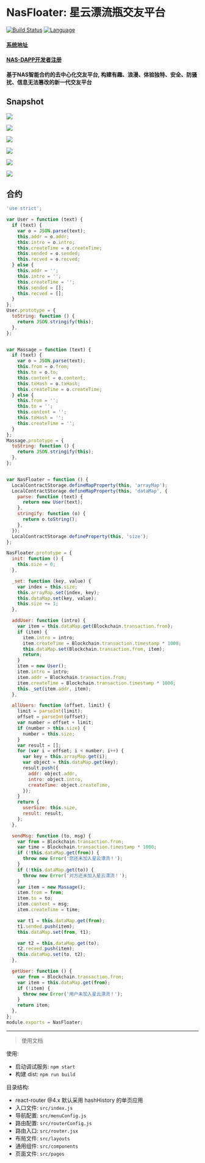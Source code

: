 # NasFloater: 星云漂流瓶交友平台


[![Build Status](https://travis-ci.org/kun368/NasFloater.svg?branch=master)](https://travis-ci.org/kun368/NasFloater)
[![Language](https://img.shields.io/badge/language-javascript-blue.svg)](https://github.com/kun368/NasFloater)

#### [系统地址](http://floater.zzkun.com)

#### [NAS-DAPP开发者注册](https://incentive.nebulas.io/cn/signup.html?invite=OILxo)

**基于NAS智能合约的去中心化交友平台, 构建有趣、浪漫、体验独特、安全、防骚扰、信息无法篡改的新一代交友平台**

## Snapshot

![](http://zzkun-tuchuang.oss-cn-hangzhou.aliyuncs.com/18-5-14/6886699.jpg)

![](http://zzkun-tuchuang.oss-cn-hangzhou.aliyuncs.com/18-5-14/20724171.jpg)

![](http://zzkun-tuchuang.oss-cn-hangzhou.aliyuncs.com/18-5-14/87385329.jpg)

![](http://zzkun-tuchuang.oss-cn-hangzhou.aliyuncs.com/18-5-14/21991285.jpg)

![](http://zzkun-tuchuang.oss-cn-hangzhou.aliyuncs.com/18-5-14/12156569.jpg)

![](http://zzkun-tuchuang.oss-cn-hangzhou.aliyuncs.com/18-5-14/44719508.jpg)

## 合约

```javascript
'use strict';

var User = function (text) {
  if (text) {
    var o = JSON.parse(text);
    this.addr = o.addr;
    this.intro = o.intro;
    this.createTime = o.createTime;
    this.sended = o.sended;
    this.recved = o.recved;
  } else {
    this.addr = '';
    this.intro = '';
    this.createTime = '';
    this.sended = [];
    this.recved = [];
  }
};
User.prototype = {
  toString: function () {
    return JSON.stringify(this);
  },
};


var Massage = function (text) {
  if (text) {
    var o = JSON.parse(text);
    this.from = o.from;
    this.to = o.to;
    this.content = o.content;
    this.txHash = o.txHash;
    this.createTime = o.createTime;
  } else {
    this.from = '';
    this.to = '';
    this.content = '';
    this.txHash = '';
    this.createTime = '';
  }
};
Massage.prototype = {
  toString: function () {
    return JSON.stringify(this);
  },
};


var NasFloater = function () {
  LocalContractStorage.defineMapProperty(this, 'arrayMap');
  LocalContractStorage.defineMapProperty(this, 'dataMap', {
    parse: function (text) {
      return new User(text);
    },
    stringify: function (o) {
      return o.toString();
    },
  });
  LocalContractStorage.defineProperty(this, 'size');
};

NasFloater.prototype = {
  init: function () {
    this.size = 0;
  },

  _set: function (key, value) {
    var index = this.size;
    this.arrayMap.set(index, key);
    this.dataMap.set(key, value);
    this.size += 1;
  },

  addUser: function (intro) {
    var item = this.dataMap.get(Blockchain.transaction.from);
    if (item) {
      item.intro = intro;
      item.createTime = Blockchain.transaction.timestamp * 1000;
      this.dataMap.set(Blockchain.transaction.from, item);
      return;
    }
    item = new User();
    item.intro = intro;
    item.addr = Blockchain.transaction.from;
    item.createTime = Blockchain.transaction.timestamp * 1000;
    this._set(item.addr, item);
  },

  allUsers: function (offset, limit) {
    limit = parseInt(limit);
    offset = parseInt(offset);
    var number = offset + limit;
    if (number > this.size) {
      number = this.size;
    }
    var result = [];
    for (var i = offset; i < number; i++) {
      var key = this.arrayMap.get(i);
      var object = this.dataMap.get(key);
      result.push({
        addr: object.addr,
        intro: object.intro,
        createTime: object.createTime,
      });
    }
    return {
      userSize: this.size,
      result: result,
    };
  },

  sendMsg: function (to, msg) {
    var from = Blockchain.transaction.from;
    var time = Blockchain.transaction.timestamp * 1000;
    if (!this.dataMap.get(from)) {
      throw new Error('您还未加入星云漂流！');
    }
    if (!this.dataMap.get(to)) {
      throw new Error('对方还未加入星云漂流！');
    }
    var item = new Massage();
    item.from = from;
    item.to = to;
    item.content = msg;
    item.createTime = time;

    var t1 = this.dataMap.get(from);
    t1.sended.push(item);
    this.dataMap.set(from, t1);

    var t2 = this.dataMap.get(to);
    t2.recved.push(item);
    this.dataMap.set(to, t2);
  },

  getUser: function () {
    var from = Blockchain.transaction.from;
    var item = this.dataMap.get(from);
    if (!item) {
      throw new Error('用户未加入星云漂流！');
    }
    return item;
  },
};
module.exports = NasFloater;

```

---

> 使用文档

使用:

* 启动调试服务: `npm start`
* 构建 dist: `npm run build`

目录结构:

* react-router @4.x 默认采用 hashHistory 的单页应用
* 入口文件: `src/index.js`
* 导航配置: `src/menuConfig.js`
* 路由配置: `src/routerConfig.js`
* 路由入口: `src/router.jsx`
* 布局文件: `src/layouts`
* 通用组件: `src/components`
* 页面文件: `src/pages`

